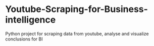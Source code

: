 # Youtube-Scraping-for-Business-intelligence
Python project for scraping data from youtube, analyse and visualize conclusions for BI
